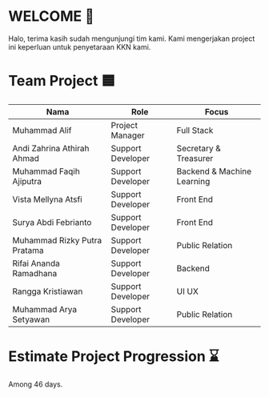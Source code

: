 # WELCOME 👋
Halo, terima kasih sudah mengunjungi tim kami. Kami mengerjakan project ini keperluan untuk penyetaraan KKN kami.

# Team Project 🟦

| Nama | Role | Focus |
|---|---|---|
| Muhammad Alif | Project Manager | Full Stack |
| Andi Zahrina Athirah Ahmad | Support Developer | Secretary & Treasurer |
| Muhammad Faqih Ajiputra | Support Developer | Backend & Machine Learning |
| Vista Mellyna Atsfi | Support Developer | Front End |
| Surya Abdi Febrianto | Support Developer | Front End |
| Muhammad Rizky Putra Pratama | Support Developer | Public Relation |
| Rifai Ananda Ramadhana | Support Developer | Backend |
| Rangga Kristiawan | Support Developer | UI UX |
| Muhammad Arya Setyawan | Support Developer | Public Relation |

# Estimate Project Progression ⌛
Among 46 days.
